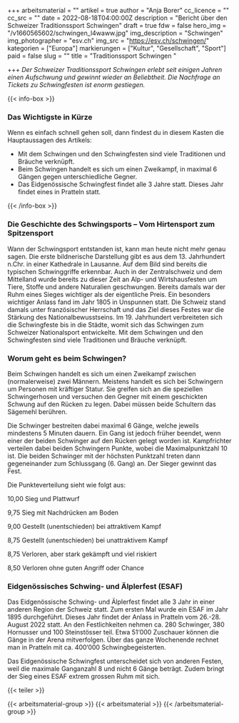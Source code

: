 +++
arbeitsmaterial = ""
artikel = true
author = "Anja Borer"
cc_licence = ""
cc_src = ""
date = 2022-08-18T04:00:00Z
description = "Bericht über den Schweizer Traditionssport Schwingen"
draft = true
fdw = false
hero_img = "/v1660565602/schwingen_l4waww.jpg"
img_description = "Schwingen"
img_photographer = "esv.ch"
img_src = "https://esv.ch/schwingen/"
kategorien = ["Europa"]
markierungen = ["Kultur", "Gesellschaft", "Sport"]
paid = false
slug = ""
title = "Traditionssport Schwingen "

+++
_Der Schweizer Traditionssport Schwingen erlebt seit einigen Jahren einen Aufschwung und gewinnt wieder an Beliebtheit. Die Nachfrage an Tickets zu Schwingfesten ist enorm gestiegen._

{{< info-box >}} <h3>Das Wichtigste in Kürze</h3>

<p>Wenn es einfach schnell gehen soll, dann findest du in diesem Kasten die Hauptaussagen des Artikels:</p>

<ul>

<li>Mit dem Schwingen und den Schwingfesten sind viele Traditionen und Bräuche verknüpft.</li>

<li>Beim Schwingen handelt es sich um einen Zweikampf, in maximal 6 Gängen gegen unterschiedliche Gegner.</li>

<li>Das Eidgenössische Schwingfest findet alle 3 Jahre statt. Dieses Jahr findet eines in Pratteln statt.</li>

</ul> {{< /info-box >}}

### Die Geschichte des Schwingsports – Vom Hirtensport zum Spitzensport

Wann der Schwingsport entstanden ist, kann man heute nicht mehr genau sagen. Die erste bildnerische Darstellung gibt es aus dem 13. Jahrhundert n.Chr. in einer Kathedrale in Lausanne. Auf dem Bild sind bereits die typischen Schwinggriffe erkennbar. Auch in der Zentralschweiz und dem Mittelland wurde bereits zu dieser Zeit an Alp- und Wirtshausfesten um Tiere, Stoffe und andere Naturalien geschwungen. Bereits damals war der Ruhm eines Sieges wichtiger als der eigentliche Preis. Ein besonders wichtiger Anlass fand im Jahr 1805 in Unspunnen statt. Die Schweiz stand damals unter französischer Herrschaft und das Ziel dieses Festes war die Stärkung des Nationalbewusstseins. Im 19. Jahrhundert verbreiteten sich die Schwingfeste bis in die Städte, womit sich das Schwingen zum Schweizer Nationalsport entwickelte. Mit dem Schwingen und den Schwingfesten sind viele Traditionen und Bräuche verknüpft.

### Worum geht es beim Schwingen?

Beim Schwingen handelt es sich um einen Zweikampf zwischen (normalerweise) zwei Männern. Meistens handelt es sich bei Schwingern um Personen mit kräftiger Statur. Sie greifen sich an die speziellen Schwingerhosen und versuchen den Gegner mit einem geschickten Schwung auf den Rücken zu legen. Dabei müssen beide Schultern das Sägemehl berühren.

Die Schwinger bestreiten dabei maximal 6 Gänge, welche jeweils mindestens 5 Minuten dauern. Ein Gang ist jedoch früher beendet, wenn einer der beiden Schwinger auf den Rücken gelegt worden ist. Kampfrichter verteilen dabei beiden Schwingern Punkte, wobei die Maximalpunktzahl 10 ist. Die beiden Schwinger mit der höchsten Punktzahl treten dann gegeneinander zum Schlussgang (6. Gang) an. Der Sieger gewinnt das Fest.

Die Punkteverteilung sieht wie folgt aus:

10,00 Sieg und Plattwurf

9,75 Sieg mit Nachdrücken am Boden

9,00 Gestellt (unentschieden) bei attraktivem Kampf

8,75 Gestellt (unentschieden) bei unattraktivem Kampf

8,75 Verloren, aber stark gekämpft und viel riskiert

8,50 Verloren ohne guten Angriff oder Chance

### Eidgenössisches Schwing- und Älplerfest (ESAF)

Das Eidgenössische Schwing- und Älplerfest findet alle 3 Jahr in einer anderen Region der Schweiz statt. Zum ersten Mal wurde ein ESAF im Jahr 1895 durchgeführt. Dieses Jahr findet der Anlass in Pratteln vom 26.-28. August 2022 statt. An den Festlichkeiten nehmen ca. 280 Schwinger, 380 Hornusser und 100 Steinstösser teil. Etwa 51‘000 Zuschauer können die Gänge in der Arena mitverfolgen. Über das ganze Wochenende rechnet man in Pratteln mit ca. 400‘000 Schwingbegeisterten.

Das Eidgenössische Schwingfest unterscheidet sich von anderen Festen, weil die maximale Ganganzahl 8 und nicht 6 Gänge beträgt. Zudem bringt der Sieg eines ESAF extrem grossen Ruhm mit sich.

{{< teiler >}}

{{< arbeitsmaterial-group >}} {{< arbeitsmaterial >}} {{< /arbeitsmaterial-group >}}